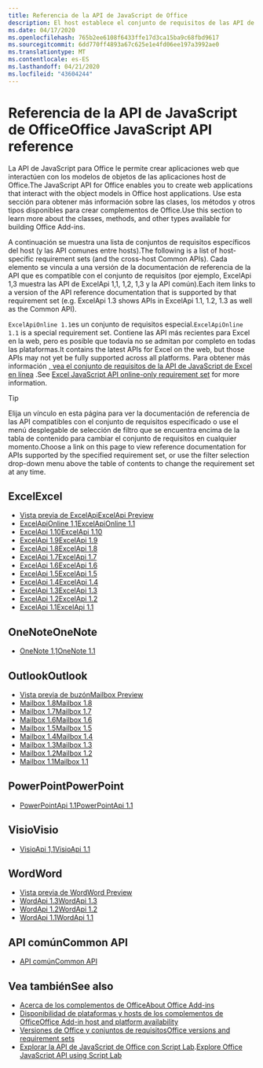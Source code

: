 ```yaml
---
title: Referencia de la API de JavaScript de Office
description: El host establece el conjunto de requisitos de las API de JavaScript de Office.
ms.date: 04/17/2020
ms.openlocfilehash: 765b2ee6108f6433ffe17d3ca15ba9c68fbd9617
ms.sourcegitcommit: 6dd770ff4893a67c625e1e4fd06ee197a3992ae0
ms.translationtype: MT
ms.contentlocale: es-ES
ms.lasthandoff: 04/21/2020
ms.locfileid: "43604244"
---
```

# <a name="office-javascript-api-reference"></a><span data-ttu-id="cffdf-103">Referencia de la API de JavaScript de Office</span><span class="sxs-lookup"><span data-stu-id="cffdf-103">Office JavaScript API reference</span></span>

<span data-ttu-id="cffdf-104">La API de JavaScript para Office le permite crear aplicaciones web que interactúen con los modelos de objetos de las aplicaciones host de Office.</span><span class="sxs-lookup"><span data-stu-id="cffdf-104">The JavaScript API for Office enables you to create web applications that interact with the object models in Office host applications.</span></span> <span data-ttu-id="cffdf-105">Use esta sección para obtener más información sobre las clases, los métodos y otros tipos disponibles para crear complementos de Office.</span><span class="sxs-lookup"><span data-stu-id="cffdf-105">Use this section to learn more about the classes, methods, and other types available for building Office Add-ins.</span></span>

<span data-ttu-id="cffdf-106">A continuación se muestra una lista de conjuntos de requisitos específicos del host (y las API comunes entre hosts).</span><span class="sxs-lookup"><span data-stu-id="cffdf-106">The following is a list of host-specific requirement sets (and the cross-host Common APIs).</span></span> <span data-ttu-id="cffdf-107">Cada elemento se vincula a una versión de la documentación de referencia de la API que es compatible con el conjunto de requisitos (por ejemplo, ExcelApi 1,3 muestra las API de ExcelApi 1,1, 1,2, 1,3 y la API común).</span><span class="sxs-lookup"><span data-stu-id="cffdf-107">Each item links to a version of the API reference documentation that is supported by that requirement set (e.g. ExcelApi 1.3 shows APIs in ExcelApi 1.1, 1.2, 1.3 as well as the Common API).</span></span>

<span data-ttu-id="cffdf-108">`ExcelApiOnline 1.1`es un conjunto de requisitos especial.</span><span class="sxs-lookup"><span data-stu-id="cffdf-108">`ExcelApiOnline 1.1` is a special requirement set.</span></span> <span data-ttu-id="cffdf-109">Contiene las API más recientes para Excel en la web, pero es posible que todavía no se admitan por completo en todas las plataformas.</span><span class="sxs-lookup"><span data-stu-id="cffdf-109">It contains the latest APIs for Excel on the web, but those APIs may not yet be fully supported across all platforms.</span></span> <span data-ttu-id="cffdf-110">Para obtener más información [, vea el conjunto de requisitos de la API de JavaScript de Excel en línea](/office/dev/add-ins/reference/requirement-sets/excel-api-online-requirement-set) .</span><span class="sxs-lookup"><span data-stu-id="cffdf-110">See [Excel JavaScript API online-only requirement set](/office/dev/add-ins/reference/requirement-sets/excel-api-online-requirement-set) for more information.</span></span>

> [!TIP]
> <span data-ttu-id="cffdf-111">Elija un vínculo en esta página para ver la documentación de referencia de las API compatibles con el conjunto de requisitos especificado o use el menú desplegable de selección de filtro que se encuentra encima de la tabla de contenido para cambiar el conjunto de requisitos en cualquier momento.</span><span class="sxs-lookup"><span data-stu-id="cffdf-111">Choose a link on this page to view reference documentation for APIs supported by the specified requirement set, or use the filter selection drop-down menu above the table of contents to change the requirement set at any time.</span></span>

## <a name="excel"></a><span data-ttu-id="cffdf-112">Excel</span><span class="sxs-lookup"><span data-stu-id="cffdf-112">Excel</span></span>

- [<span data-ttu-id="cffdf-113">Vista previa de ExcelApi</span><span class="sxs-lookup"><span data-stu-id="cffdf-113">ExcelApi Preview</span></span>](/javascript/api/excel?view=excel-js-preview)
- [<span data-ttu-id="cffdf-114">ExcelApiOnline 1,1</span><span class="sxs-lookup"><span data-stu-id="cffdf-114">ExcelApiOnline 1.1</span></span>](/javascript/api/excel?view=excel-js-online)
- [<span data-ttu-id="cffdf-115">ExcelApi 1.10</span><span class="sxs-lookup"><span data-stu-id="cffdf-115">ExcelApi 1.10</span></span>](/javascript/api/excel?view=excel-js-1.10)
- [<span data-ttu-id="cffdf-116">ExcelApi 1.9</span><span class="sxs-lookup"><span data-stu-id="cffdf-116">ExcelApi 1.9</span></span>](/javascript/api/excel?view=excel-js-1.9)
- [<span data-ttu-id="cffdf-117">ExcelApi 1.8</span><span class="sxs-lookup"><span data-stu-id="cffdf-117">ExcelApi 1.8</span></span>](/javascript/api/excel?view=excel-js-1.8)
- [<span data-ttu-id="cffdf-118">ExcelApi 1.7</span><span class="sxs-lookup"><span data-stu-id="cffdf-118">ExcelApi 1.7</span></span>](/javascript/api/excel?view=excel-js-1.7)
- [<span data-ttu-id="cffdf-119">ExcelApi 1.6</span><span class="sxs-lookup"><span data-stu-id="cffdf-119">ExcelApi 1.6</span></span>](/javascript/api/excel?view=excel-js-1.6)
- [<span data-ttu-id="cffdf-120">ExcelApi 1.5</span><span class="sxs-lookup"><span data-stu-id="cffdf-120">ExcelApi 1.5</span></span>](/javascript/api/excel?view=excel-js-1.5)
- [<span data-ttu-id="cffdf-121">ExcelApi 1.4</span><span class="sxs-lookup"><span data-stu-id="cffdf-121">ExcelApi 1.4</span></span>](/javascript/api/excel?view=excel-js-1.4)
- [<span data-ttu-id="cffdf-122">ExcelApi 1.3</span><span class="sxs-lookup"><span data-stu-id="cffdf-122">ExcelApi 1.3</span></span>](/javascript/api/excel?view=excel-js-1.3)
- [<span data-ttu-id="cffdf-123">ExcelApi 1.2</span><span class="sxs-lookup"><span data-stu-id="cffdf-123">ExcelApi 1.2</span></span>](/javascript/api/excel?view=excel-js-1.2)
- [<span data-ttu-id="cffdf-124">ExcelApi 1.1</span><span class="sxs-lookup"><span data-stu-id="cffdf-124">ExcelApi 1.1</span></span>](/javascript/api/excel?view=excel-js-1.1)

## <a name="onenote"></a><span data-ttu-id="cffdf-125">OneNote</span><span class="sxs-lookup"><span data-stu-id="cffdf-125">OneNote</span></span>

- [<span data-ttu-id="cffdf-126">OneNote 1,1</span><span class="sxs-lookup"><span data-stu-id="cffdf-126">OneNote 1.1</span></span>](/javascript/api/onenote?view=onenote-js-1.1)

## <a name="outlook"></a><span data-ttu-id="cffdf-127">Outlook</span><span class="sxs-lookup"><span data-stu-id="cffdf-127">Outlook</span></span>

- [<span data-ttu-id="cffdf-128">Vista previa de buzón</span><span class="sxs-lookup"><span data-stu-id="cffdf-128">Mailbox Preview</span></span>](/javascript/api/outlook?view=outlook-js-preview)
- [<span data-ttu-id="cffdf-129">Mailbox 1.8</span><span class="sxs-lookup"><span data-stu-id="cffdf-129">Mailbox 1.8</span></span>](/javascript/api/outlook?view=outlook-js-1.8)
- [<span data-ttu-id="cffdf-130">Mailbox 1.7</span><span class="sxs-lookup"><span data-stu-id="cffdf-130">Mailbox 1.7</span></span>](/javascript/api/outlook?view=outlook-js-1.7)
- [<span data-ttu-id="cffdf-131">Mailbox 1.6</span><span class="sxs-lookup"><span data-stu-id="cffdf-131">Mailbox 1.6</span></span>](/javascript/api/outlook?view=outlook-js-1.6)
- [<span data-ttu-id="cffdf-132">Mailbox 1.5</span><span class="sxs-lookup"><span data-stu-id="cffdf-132">Mailbox 1.5</span></span>](/javascript/api/outlook?view=outlook-js-1.5)
- [<span data-ttu-id="cffdf-133">Mailbox 1.4</span><span class="sxs-lookup"><span data-stu-id="cffdf-133">Mailbox 1.4</span></span>](/javascript/api/outlook?view=outlook-js-1.4)
- [<span data-ttu-id="cffdf-134">Mailbox 1.3</span><span class="sxs-lookup"><span data-stu-id="cffdf-134">Mailbox 1.3</span></span>](/javascript/api/outlook?view=outlook-js-1.3)
- [<span data-ttu-id="cffdf-135">Mailbox 1.2</span><span class="sxs-lookup"><span data-stu-id="cffdf-135">Mailbox 1.2</span></span>](/javascript/api/outlook?view=outlook-js-1.2)
- [<span data-ttu-id="cffdf-136">Mailbox 1.1</span><span class="sxs-lookup"><span data-stu-id="cffdf-136">Mailbox 1.1</span></span>](/javascript/api/outlook?view=outlook-js-1.1)

## <a name="powerpoint"></a><span data-ttu-id="cffdf-137">PowerPoint</span><span class="sxs-lookup"><span data-stu-id="cffdf-137">PowerPoint</span></span>

- [<span data-ttu-id="cffdf-138">PowerPointApi 1.1</span><span class="sxs-lookup"><span data-stu-id="cffdf-138">PowerPointApi 1.1</span></span>](/javascript/api/powerpoint?view=powerpoint-js-1.1)

## <a name="visio"></a><span data-ttu-id="cffdf-139">Visio</span><span class="sxs-lookup"><span data-stu-id="cffdf-139">Visio</span></span>

- [<span data-ttu-id="cffdf-140">VisioApi 1,1</span><span class="sxs-lookup"><span data-stu-id="cffdf-140">VisioApi 1.1</span></span>](/javascript/api/visio?view=visio-js-1.1)

## <a name="word"></a><span data-ttu-id="cffdf-141">Word</span><span class="sxs-lookup"><span data-stu-id="cffdf-141">Word</span></span>

- [<span data-ttu-id="cffdf-142">Vista previa de Word</span><span class="sxs-lookup"><span data-stu-id="cffdf-142">Word Preview</span></span>](/javascript/api/word?view=word-js-preview)
- [<span data-ttu-id="cffdf-143">WordApi 1.3</span><span class="sxs-lookup"><span data-stu-id="cffdf-143">WordApi 1.3</span></span>](/javascript/api/word?view=word-js-1.3)
- [<span data-ttu-id="cffdf-144">WordApi 1.2</span><span class="sxs-lookup"><span data-stu-id="cffdf-144">WordApi 1.2</span></span>](/javascript/api/word?view=word-js-1.2)
- [<span data-ttu-id="cffdf-145">WordApi 1.1</span><span class="sxs-lookup"><span data-stu-id="cffdf-145">WordApi 1.1</span></span>](/javascript/api/word?view=word-js-1.1)

## <a name="common-api"></a><span data-ttu-id="cffdf-146">API común</span><span class="sxs-lookup"><span data-stu-id="cffdf-146">Common API</span></span>

- [<span data-ttu-id="cffdf-147">API común</span><span class="sxs-lookup"><span data-stu-id="cffdf-147">Common API</span></span>](/javascript/api/office?view=common-js)

## <a name="see-also"></a><span data-ttu-id="cffdf-148">Vea también</span><span class="sxs-lookup"><span data-stu-id="cffdf-148">See also</span></span>

- [<span data-ttu-id="cffdf-149">Acerca de los complementos de Office</span><span class="sxs-lookup"><span data-stu-id="cffdf-149">About Office Add-ins</span></span>](/office/dev/add-ins/overview)
- [<span data-ttu-id="cffdf-150">Disponibilidad de plataformas y hosts de los complementos de Office</span><span class="sxs-lookup"><span data-stu-id="cffdf-150">Office Add-in host and platform availability</span></span>](/office/dev/add-ins/overview/office-add-in-availability)
- [<span data-ttu-id="cffdf-151">Versiones de Office y conjuntos de requisitos</span><span class="sxs-lookup"><span data-stu-id="cffdf-151">Office versions and requirement sets</span></span>](/office/dev/add-ins/develop/office-versions-and-requirement-sets)
- <span data-ttu-id="cffdf-152">[Explorar la API de JavaScript de Office con Script Lab](/office/dev/add-ins/overview/explore-with-script-lab).</span><span class="sxs-lookup"><span data-stu-id="cffdf-152">[Explore Office JavaScript API using Script Lab](/office/dev/add-ins/overview/explore-with-script-lab)</span></span>
